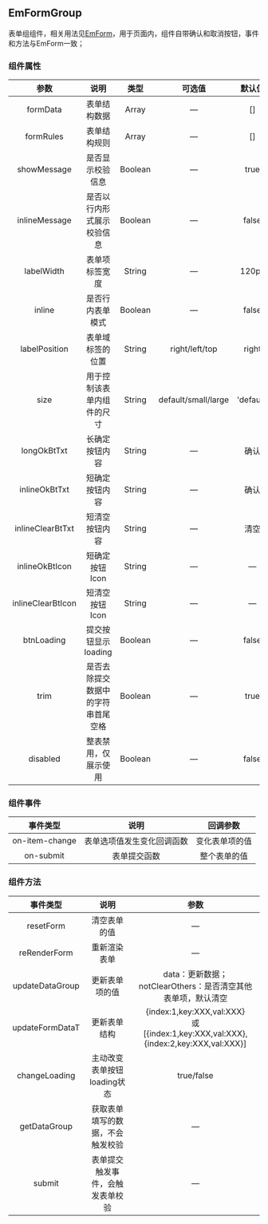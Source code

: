 ## EmFormGroup

表单组组件，相关用法见[EmForm](../EmForm/README.md)，用于页面内，组件自带确认和取消按钮，事件和方法与EmForm一致；

### 组件属性

|       参数        |                说明                |  类型   |       可选值        |  默认值   |
| :---------------: | :--------------------------------: | :-----: | :-----------------: | :-------: |
|     formData      |            表单结构数据            |  Array  |          —          |    []     |
|     formRules     |            表单结构规则            |  Array  |          —          |    []     |
|    showMessage    |          是否显示校验信息          | Boolean |          —          |   true    |
|   inlineMessage   |     是否以行内形式展示校验信息     | Boolean |          —          |   false   |
|    labelWidth     |           表单项标签宽度           | String  |          —          |   120px   |
|      inline       |          是否行内表单模式          | Boolean |          —          |   false   |
|   labelPosition   |          表单域标签的位置          | String  |   right/left/top    |   right   |
|       size        |     用于控制该表单内组件的尺寸     | String  | default/small/large | 'default' |
|    longOkBtTxt    |           长确定按钮内容           | String  |          —          |   确认    |
|   inlineOkBtTxt   |           短确定按钮内容           | String  |          —          |   确认    |
| inlineClearBtTxt  |           短清空按钮内容           | String  |          —          |   清空    |
|  inlineOkBtIcon   |           短确定按钮Icon           | String  |          —          |     —     |
| inlineClearBtIcon |           短清空按钮Icon           | String  |          —          |     —     |
|    btnLoading     |        提交按钮显示loading         | Boolean |          —          |   false   |
|       trim        | 是否去除提交数据中的字符串首尾空格 | Boolean |          —          |   true    |
|     disabled      |        整表禁用，仅展示使用        | Boolean |          —          |   false   |

### 组件事件

|    事件类型    |            说明            |    回调参数    |
| :------------: | :------------------------: | :------------: |
| on-item-change | 表单选项值发生变化回调函数 | 变化表单项的值 |
|   on-submit    |        表单提交函数        |  整个表单的值  |

### 组件方法

| 事件类型 | 说明 | 参数 |
| :-: | :-: | :-: |
| resetForm | 清空表单的值 | — |
| reRenderForm | 重新渲染表单 | — |
| updateDataGroup | 更新表单项的值 | data：更新数据；notClearOthers：是否清空其他表单项，默认清空 |
| updateFormDataT | 更新表单结构 | {index:1,key:XXX,val:XXX}<br/>或<br/>[{index:1,key:XXX,val:XXX},{index:2,key:XXX,val:XXX}] |
| changeLoading | 主动改变表单按钮loading状态 | true/false |
| getDataGroup | 获取表单填写的数据，不会触发校验 | — |
| submit | 表单提交触发事件，会触发表单校验 | — |
